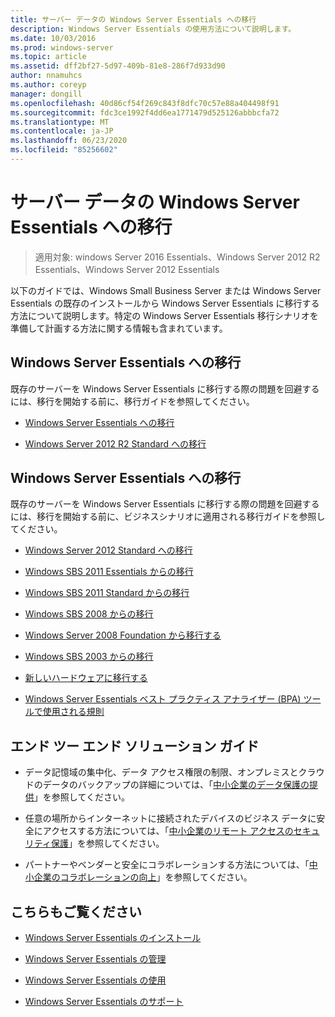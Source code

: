 ```yaml
---
title: サーバー データの Windows Server Essentials への移行
description: Windows Server Essentials の使用方法について説明します。
ms.date: 10/03/2016
ms.prod: windows-server
ms.topic: article
ms.assetid: dff2bf27-5d97-409b-81e8-286f7d933d90
author: nnamuhcs
ms.author: coreyp
manager: dongill
ms.openlocfilehash: 40d86cf54f269c843f8dfc70c57e88a404498f91
ms.sourcegitcommit: fdc3ce1992f4dd6ea1771479d525126abbbcfa72
ms.translationtype: MT
ms.contentlocale: ja-JP
ms.lasthandoff: 06/23/2020
ms.locfileid: "85256602"
---
```

# <a name="migrate-server-data-to-windows-server-essentials"></a>サーバー データの Windows Server Essentials への移行

>適用対象: windows Server 2016 Essentials、Windows Server 2012 R2 Essentials、Windows Server 2012 Essentials

以下のガイドでは、Windows Small Business Server または Windows Server Essentials の既存のインストールから Windows Server Essentials に移行する方法について説明します。特定の Windows Server Essentials 移行シナリオを準備して計画する方法に関する情報も含まれています。  
  
## <a name="migrate-to-windows-server-essentials"></a>Windows Server Essentials への移行  
 既存のサーバーを Windows Server Essentials に移行する際の問題を回避するには、移行を開始する前に、移行ガイドを参照してください。  
  

-   [Windows Server Essentials への移行](Migrate-from-Previous-Versions-to-Windows-Server-Essentials-or-Windows-Server-Essentials-Experience.md)  
  
-   [Windows Server 2012 R2 Standard への移行](Transition-from-Windows-Server-2012-R2-Essentials-to-Windows-Server-2012-R2-Standard.md)  

  
## <a name="migrate-to-windows-server-essentials"></a>Windows Server Essentials への移行  
 既存のサーバーを Windows Server Essentials に移行する際の問題を回避するには、移行を開始する前に、ビジネスシナリオに適用される移行ガイドを参照してください。  
  

-   [Windows Server 2012 Standard への移行](Transition-from-Windows-Server-2012-Essentials-to-Windows-Server-2012-Standard.md)  
  
-   [Windows SBS 2011 Essentials からの移行](Migrate-Windows-Small-Business-Server-2011-Essentials-to-Windows-Server-Essentials.md)  
  
-   [Windows SBS 2011 Standard からの移行](Migrate-Windows-Small-Business-Server-2011-Standard-to-Windows-Server-Essentials.md)  
  
-   [Windows SBS 2008 からの移行](Migrate-Windows-Small-Business-Server-2008-to-Windows-Server-Essentials.md)  
  
-   [Windows Server 2008 Foundation から移行する](Migrate-Windows-Server-2008-Foundation-to-Windows-Server-Essentials.md)  
  
-   [Windows SBS 2003 からの移行](Migrate-Windows-Small-Business-Server-2003-to-Windows-Server-Essentials.md)  
  
-   [新しいハードウェアに移行する](Migrate-Windows-Server-Essentials-to-New-Hardware.md)  
  
-   [Windows Server Essentials ベスト プラクティス アナライザー (BPA) ツールで使用される規則](Rules-used-by-the-Windows-Server-Essentials-Best-Practices-Analyzer--BPA--Tool.md)  

  
## <a name="end-to-end-solution-guides"></a>エンド ツー エンド ソリューション ガイド  
  
-    データ記憶域の集中化、データ アクセス権限の制限、オンプレミスとクラウドのデータのバックアップの詳細については、「[中小企業のデータ保護の提供](https://technet.microsoft.com/library/dn582043.aspx)」を参照してください。  
  
-    任意の場所からインターネットに接続されたデバイスのビジネス データに安全にアクセスする方法については、「[中小企業のリモート アクセスのセキュリティ保護](https://technet.microsoft.com/library/dn629457.aspx)」を参照してください。  
  
-    パートナーやベンダーと安全にコラボレーションする方法については、「[中小企業のコラボレーションの向上](https://technet.microsoft.com/library/dn747893.aspx)」を参照してください。  
  
## <a name="see-also"></a>こちらもご覧ください  
  
-   [Windows Server Essentials のインストール](../install/Install-Windows-Server-Essentials.md)  
  
-   [Windows Server Essentials の管理](../manage/Manage-Windows-Server-Essentials.md)  
  
-   [Windows Server Essentials の使用](../use/Use-Windows-Server-Essentials.md)  
  
-   [Windows Server Essentials のサポート](../support/Support-Windows-Server-Essentials.md)
